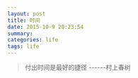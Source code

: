 ```yaml
---
layout: post
title: 时间
date: 2015-10-9 20:23:54
summary:
categories: life
tags: life
---
```


> 付出时间是最好的捷径
>                  ------村上春树
